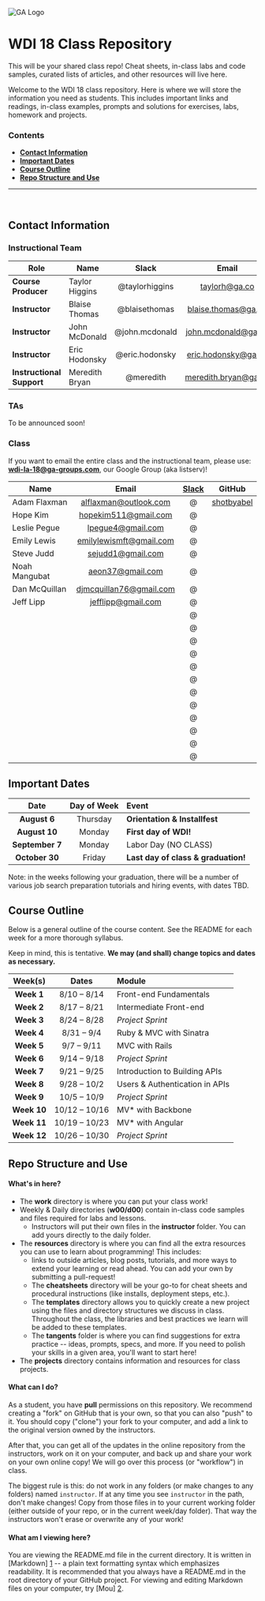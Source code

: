 ![GA Logo](https://github.com/generalassembly/ga-ruby-on-rails-for-devs/raw/master/images/ga.png "GeneralAssemb.ly")

# WDI 18 Class Repository

This will be your shared class repo! Cheat sheets, in-class labs and code
samples, curated lists of articles, and other resources will live here.

Welcome to the WDI 18 class repository. Here is where
we will store the information you need as students. This includes important
links and readings, in-class examples, prompts and solutions for exercises,
labs, homework and projects.

<!--In order to submit your homework to this repo and share it with your
instructional team and classmates, please follow the
**[Homework Submission Process](homework_submission_process.md)**
*[note: this document has not been uploaded yet]*. -->

### Contents

- [**Contact Information**](#contact-information)
- [**Important Dates**](#important-dates)
- [**Course Outline**](#course-outline)
- [**Repo Structure and Use**](#repo-structure-and-use)

---

<br>

## Contact Information

### Instructional Team

| Role                      | Name           | Slack         | Email                | GitHub |
|---------------------------|----------------|:-------------:|:--------------------:|:------:|
| **Course Producer**       | Taylor Higgins | @taylorhiggins| taylorh@ga.co        | [taylorhiggins][taylorhiggins] |
| **Instructor**            | Blaise Thomas  | @blaisethomas | blaise.thomas@ga.co  | [blaisethomas][blaisethomas] |
| **Instructor**            | John McDonald  | @john.mcdonald| john.mcdonald@ga.co  | [johnptmcdonald][johnptmcdonald] |
| **Instructor**            | Eric Hodonsky  | @eric.hodonsky| eric.hodonsky@ga.co  | [relicmelex][relicmelex] |
| **Instructional Support** | Meredith Bryan | @meredith     | meredith.bryan@ga.co | [mer8][mer8] |

### TAs

To be announced soon!
<!--
| Time                    | Name            | Slack         | Email                 | GitHub |
|-------------------------|-----------------|:-------------:|:---------------------:|:------:|
| Mon. night,<br>weekdays | Ladan Nasserian | @ladanazita   | ladan.nasserian@ga.co | [ladanazita][ladanazita] |
| Tue. & Thu.<br>nights   | Peter Krouse    | @7sun         | peter.krouse@ga.co    | [7sun][7sun] |
| Wed. night              | Larry Tran      | @lawrencetran | larry.tran@ga.co      | [lawrencetran1][lawrencetran1] |
| Wed. night              | Alex Dinari     | @alexdinar    | alex.dinari@ga.co     | [alexdinari][alexdinari] |
-->

<!-- The instructional team -->
[taylorhiggins]:  https://github.com/taylorhiggins   "Taylor's GitHub link"
[blaisethomas]:   https://github.com/blaisethomas    "Blaise's GitHub link"
[johnptmcdonald]: https://github.com/johnptmcdonald  "John's GitHub link"
[relicmelex]:     https://github.com/relicmelex      "Eric's GitHub link"
[mer8]:           https://github.com/mer8            "Meredith's GitHub Link"
<!-- The TAs -->
[ladanazita]:    https://github.com/ladanazita    "Ladan's GitHub Link"
[7sun]:          https://github.com/7sun          "Patrick's GitHub Link"
[lawrencetran1]: https://github.com/lawrencetran1 "Larry's GitHub Link"
[alexdinari]:    https://github.com/alexdinari    "Alex's GitHub Link"

### Class

If you want to email the entire class and the instructional team, please use:
**wdi-la-18@ga-groups.com**, our Google Group (aka listserv)!



| Name               | Email | [Slack](https://ga-students.slack.com) | GitHub |
|--------------------|:----------------------------:|:---------------:|:------:|
| Adam Flaxman       | alflaxman@outlook.com        | @               | [shotbyabel](https://github.com/shotbyabel) |
| Hope Kim           | hopekim511@gmail.com         | @               |  |
| Leslie Pegue       | lpegue4@gmail.com            | @               |  |
| Emily Lewis        | emilylewismft@gmail.com      | @               |  |
| Steve Judd         | sejudd1@gmail.com            | @               |  |
| Noah Mangubat      | aeon37@gmail.com             | @               |  |
| Dan McQuillan      | djmcquillan76@gmail.com      | @               |  |
| Jeff Lipp          | jefflipp@gmail.com           | @               |  |
|                    |                              | @               |  |
|                    |                              | @               |  |
|                    |                              | @               |  |
|                    |                              | @               |  |
|                    |                              | @               |  |
|                    |                              | @               |  |
|                    |                              | @               |  |
|                    |                              | @               |  |
|                    |                              | @               |  |
|                    |                              | @               |  |
|                    |                              | @               |  |
|                    |                              | @               |  |

## Important Dates

| Date             | Day of Week | Event |
|:----------------:|:-----------:|:------|
| **August 6**     | Thursday    | **Orientation & Installfest** |
| **August 10**    | Monday      | **First day of WDI!** |
| **September 7**  | Monday      | Labor Day (NO CLASS) |
| **October 30**   | Friday      | **Last day of class & graduation!** |

Note: in the weeks following your graduation, there will be a number of various
job search preparation tutorials and hiring events, with dates TBD.

## Course Outline

Below is a general outline of the course content. See the README for each week for a more thorough syllabus.

Keep in mind, this is tentative. **We may (and shall) change topics and dates as necessary.**

| Week(s)     | Dates       | Module                         |
|:-----------:|:-----------:|:-------------------------------|
| **Week 1**  | 8/10 – 8/14 | Front-end Fundamentals         |
| **Week 2**  | 8/17 – 8/21 | Intermediate Front-end         |
| **Week 3**  | 8/24 – 8/28 | *Project Sprint*               |
| **Week 4**  | 8/31 – 9/4  | Ruby & MVC with Sinatra        |
| **Week 5**  | 9/7  – 9/11 | MVC with Rails                 |
| **Week 6**  | 9/14 – 9/18 | *Project Sprint*               |
| **Week 7**  | 9/21 – 9/25 | Introduction to Building APIs  |
| **Week 8**  | 9/28 – 10/2 | Users & Authentication in APIs |
| **Week 9**  | 10/5 – 10/9 | *Project Sprint*               |
| **Week 10** |10/12 – 10/16| MV* with Backbone              |
| **Week 11** |10/19 – 10/23| MV* with Angular               |
| **Week 12** |10/26 – 10/30| *Project Sprint*               |

<!--
## Classroom Code of Conduct <a id="coc"></a>

(TODO) link and discuss
-->

## Repo Structure and Use

#### What's in here?

- The **work** directory is where you can put your class work!
- Weekly & Daily directories (**w00/d00**) contain in-class code samples and
  files required for labs and lessons.
  - Instructors will put their own files in the **instructor** folder. You can
    add yours directly to the daily folder.
- The **resources** directory is where you can find all the extra resources you
  can use to learn about programming! This includes:
  - links to outside articles, blog posts, tutorials, and more ways to extend
    your learning or read ahead. You can add your own by submitting a pull-request!
  - The **cheatsheets** directory will be your go-to for cheat sheets and
    procedural instructions (like installs, deployment steps, etc.).
  - The **templates** directory allows you to quickly create a new project
    using the files and directory structures we discuss in class. Throughout the
    class, the libraries and best practices we learn will be added to these
    templates.
  - The **tangents** folder is where you can find suggestions for extra
    practice -- ideas, prompts, specs, and more. If you need to polish your
    skills in a given area, you'll want to start here!
- The **projects** directory contains information and resources for class
  projects.

#### What can I do?

As a student, you have **pull** permissions on this repository. We recommend
creating a "fork" on GitHub that is your own, so that you can also "push" to it.
You should copy ("clone") your fork to your computer, and add a link to the
original version owned by the instructors.

After that, you can get all of the updates in the online repository from the
instructors, work on it on your computer, and back up and share your work on
your own online copy! We will go over this process (or "workflow") in class.

The biggest rule is this: do not work in any folders (or make changes to any
folders) named `instructor`. If at any time you see `instructor` in the path,
don't make changes! Copy from those files in to your current working folder
(either outside of your repo, or in the current week/day folder). That way
the instructors won't erase or overwrite any of your work!

#### What am I viewing here?

You are viewing the README.md file in the current directory. It is written in
[Markdown] [1] -- a plain text formatting syntax which emphasizes readability.
It is recommended that you always have a README.md in the root directory of
your GitHub project. For viewing and editing Markdown files on your
computer, try [Mou] [2].

[1]: http://daringfireball.net/projects/markdown/    "Markdown"
[2]: http://mouapp.com/                              "Mou"
